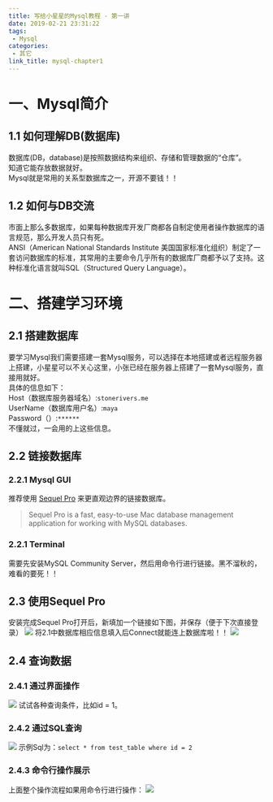 ```yaml
---
title: 写给小星星的Mysql教程 - 第一讲
date: 2019-02-21 23:31:22
tags: 
 - Mysql 
categories: 
 - 其它
link_title: mysql-chapter1
---
```

# 一、Mysql简介
## 1.1 如何理解DB(数据库)
数据库(DB，database)是按照数据结构来组织、存储和管理数据的“仓库”。  
知道它能存放数据就好。  
Mysql就是常用的关系型数据库之一，开源不要钱！！
<!-- more -->
## 1.2 如何与DB交流
市面上那么多数据库，如果每种数据库开发厂商都各自制定使用者操作数据库的语言规范，那么开发人员只有死。  
ANSI（American National Standards Institute 美国国家标准化组织）制定了一套访问数据库的标准，其常用的主要命令几乎所有的数据库厂商都予以了支持。这种标准化语言就叫SQL（Structured Query Language）。
# 二、搭建学习环境
## 2.1 搭建数据库
要学习Mysql我们需要搭建一套Mysql服务，可以选择在本地搭建或者远程服务器上搭建，小星星可以不关心这里，小张已经在服务器上搭建了一套Mysql服务，直接用就好。  
具体的信息如下：  
Host（数据库服务器域名）:`stonerivers.me`  
UserName（数据库用户名）:`maya`  
Password（）:`******`  
不懂就过，一会用的上这些信息。
## 2.2 链接数据库
### 2.2.1 Mysql GUI
推荐使用 [Sequel Pro](https://sequelpro.com/) 来更直观边界的链接数据库。
> Sequel Pro is a fast, easy-to-use Mac database management application for working with MySQL databases.  

### 2.2.1 Terminal
需要先安装MySQL Community Server，然后用命令行进行链接。黑不溜秋的，难看的要死！！

## 2.3 使用Sequel Pro
安装完成Sequel Pro打开后，新填加一个链接如下图，并保存（便于下次直接登录）
![](https://stonerivers.oss-cn-beijing.aliyuncs.com/QE337P0113Y3IEK222LD.jpg)
将2.1中数据库相应信息填入后Connect就能连上数据库啦！！
![](https://stonerivers.oss-cn-beijing.aliyuncs.com/XV5N9UTLQJCF7P9LGKXE.jpg)

## 2.4 查询数据
### 2.4.1 通过界面操作
![](https://stonerivers.oss-cn-beijing.aliyuncs.com/JU65TX7T8YKTDXGMYVC2.jpg)
试试各种查询条件，比如id = 1。
### 2.4.2 通过SQL查询
![](https://stonerivers.oss-cn-beijing.aliyuncs.com/Y3N9IU812I66LL0T8J9Q.jpg)
示例Sql为：`select * from test_table where id = 2`
### 2.4.3 命令行操作展示
上面整个操作流程如果用命令行进行操作：
![](https://stonerivers.oss-cn-beijing.aliyuncs.com/GAAS1MBFVCKUV3D81E8Q.jpg)